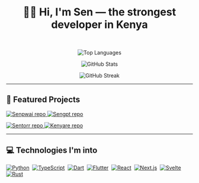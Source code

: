 <h1 align="center">👋🏿 Hi, I'm Sen — the strongest developer in Kenya</h1>

<br/>

<p align="center">
  <img src="https://github-readme-stats.vercel.app/api/top-langs/?username=SenZmaKi&layout=compact&hide=Jupyter%20Notebook,css,html&count_private=true&theme=radical" alt="Top Languages" />
</p>

<p align="center">
  <img src="https://github-readme-stats.vercel.app/api?username=SenZmaKi&show_icons=true&theme=radical&hide_rank=false&hide=prs&count_private=true" alt="GitHub Stats" />
</p>

<p align="center">
  <img src="https://streak-stats.demolab.com/?user=SenZmaKi&theme=radical" alt="GitHub Streak" />
</p>

---

<h2 align="left">🚀 Featured Projects</h2>

<p align="left">
  <a href="https://github.com/SenZmaKi/Senpwai">
    <img src="https://github-readme-stats.vercel.app/api/pin/?username=SenZmaKi&repo=Senpwai&theme=radical" alt="Senpwai repo" />
  </a>
  <a href="https://github.com/SenZmaKi/Sengpt">
    <img src="https://github-readme-stats.vercel.app/api/pin/?username=SenZmaKi&repo=Sengpt&theme=radical" alt="Sengpt repo" />
  </a>
</p>

<p align="left">
  <a href="https://github.com/SenZmaKi/Sentorr">
    <img src="https://github-readme-stats.vercel.app/api/pin/?username=SenZmaKi&repo=Sentorr&theme=radical" alt="Sentorr repo" />
  </a>
  <a href="https://github.com/SenZmaKi/Kenyare">
    <img src="https://github-readme-stats.vercel.app/api/pin/?username=SenZmaKi&repo=Kenyare&theme=radical" alt="Kenyare repo" />
  </a>
</p>

---

<h2 align="left">💻 Technologies I'm into</h2>

<p align="left">
  <a href="https://www.python.org" title="Python"><img src="https://skillicons.dev/icons?i=python" alt="Python" /></a>&nbsp;
  <a href="https://www.typescriptlang.org" title="TypeScript"><img src="https://skillicons.dev/icons?i=ts" alt="TypeScript" /></a>&nbsp;
  <a href="https://dart.dev" title="Dart"><img src="https://skillicons.dev/icons?i=dart" alt="Dart" /></a>&nbsp;
  <a href="https://flutter.dev" title="Flutter"><img src="https://skillicons.dev/icons?i=flutter" alt="Flutter" /></a>&nbsp;
  <a href="https://react.dev" title="React"><img src="https://skillicons.dev/icons?i=react" alt="React" /></a>&nbsp;
  <a href="https://nextjs.org" title="Next.js"><img src="https://skillicons.dev/icons?i=nextjs" alt="Next.js" /></a>&nbsp;
  <a href="https://svelte.dev" title="Svelte"><img src="https://skillicons.dev/icons?i=svelte" alt="Svelte" /></a>&nbsp;
  <a href="https://www.rust-lang.org" title="Rust"><img src="https://skillicons.dev/icons?i=rust" alt="Rust" /></a>
</p>
